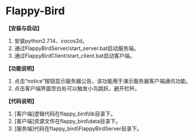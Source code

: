 # Flappy-Bird
**【安装与启动】**  
1. 安装python2.7.14、cocos2d。  
2. 通过FlappyBirdServer/start_server.bat启动服务端。  
3. 通过FlappyBirdClient/start_client.bat启动客户端。  

**【功能说明】**  
1. 点击“notice”按钮显示服务器公告，该功能用于演示服务器客户端通讯功能。  
2. 点击客户端界面空白处可以触发小鸟跳跃，避开栏杆。  

**【代码说明】**  
1. [客户端]逻辑代码在flappy_bird\lib目录下。  
2. [客户端]资源文件在flappy_bird\data目录下。  
3. [服务端]代码在flappy_bird\FlappyBirdServer目录下。  
